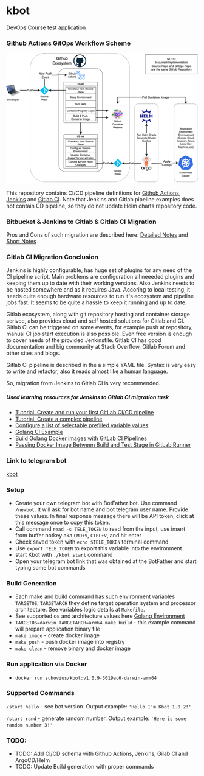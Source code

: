 # kbot
DevOps Course test application

### Github Actions GitOps Workflow Scheme

![GithubActions GitOps Workflow Scheme](docs/GithubActions_GitOps_Workflow_Scheme.png)

This repository contains CI/CD pipeline definitions for [Github Actions](.github/workflows/cicd.yaml), [Jenkins](pipeline/jenkins.groovy) and [Gitlab CI](.gitlab-ci.yml). Note that Jenkins and Gitlab pipeline examples does not contain CD pipeline, so they do not update Helm charts repository code.

### Bitbucket & Jenkins to Gitlab & Gitlab CI Migration

Pros and Cons of such migration are described here: [Detailed Notes](docs/bitbucket_jenkins_to_gitlab_ci_migration.md) and [Short Notes](docs/migration_comparison_notes.md)

### Gitlab CI Migration Conclusion
Jenkins is highly configurable, has huge set of plugins for any need of the CI pipeline script. Main problems are configuration all neeeded plugins and keeping them up to date with their working versions. Also Jenkins needs to be hosted somewhere and as it requires Java. Accoring to local testing, it needs quite enough hardware resources to run it's ecosystem and pipeline jobs fast. It seems to be quite a hassle to keep it running and up to date.

Gitlab ecosystem, along with git repository hosting and container storage serivce, also provides cloud and self hosted solutions for Gitlab and CI. Gitlab CI can be triggered on some events, for example push at repository, manual CI job start execution is also possible. Even free version is enough to cover needs of the provided Jenkinsfile. Gitlab CI has good documentation and big community at Stack Overflow, Gitlab Forum and other sites and blogs.

Gitlab CI pipeline is described in the a simple YAML file. Syntax is very easy to write and refactor, also it reads almost like a human language.

So, migration from Jenkins to Gitlab CI is very recommended.

##### Used learning resources for Jenkins to Gitlab CI migration task
* [Tutorial: Create and run your first GitLab CI/CD pipeline](https://docs.gitlab.com/ee/ci/quick_start/)
* [Tutorial: Create a complex pipeline](https://docs.gitlab.com/ee/ci/quick_start/tutorial.html)
* [Configure a list of selectable prefilled variable values](https://docs.gitlab.com/ee/ci/pipelines/index.html#configure-a-list-of-selectable-prefilled-variable-values)
* [Golang CI Example](https://gitlab.com/gitlab-org/gitlab/-/blob/master/lib/gitlab/ci/templates/Go.gitlab-ci.yml)
* [Build Golang Docker images with GitLab CI Pipelines](https://akyriako.medium.com/build-golang-docker-images-with-gitlab-ci-pipelines-2117f8505350)
* [Passing Docker Image Between Build and Test Stage in GitLab Runner](https://forum.gitlab.com/t/passing-docker-image-between-build-and-test-stage-in-gitlab-runner/2444/7)

### Link to telegram bot
[kbot](https://t.me/test_284709_bot)

### Setup
* Create your own telegram bot with BotFather bot. Use command `/newbot`. It will ask for bot name and bot telegram user name. Provide these values.
In final response message there will be API token, click at this message once to copy this token.
* Call command `read -s TELE_TOKEN` to read from the input, use insert from buffer hotkey aka `CMD+V`, `CTRL+V`, and hit enter
* Check saved token with `echo $TELE_TOKEN` terminal command
* Use `export TELE_TOKEN` to export this variable into the environment
* start Kbot with `./kbot start` command
* Open your telegram bot link that was obtained at the BotFather and start typing some bot commands

### Build Generation
* Each make and build command has such environment variables `TARGETOS`, `TARGETARCH` they define target operation system and processor architecture. See variables logic details at `Makefile`.
* See supported os and architecture values here [Golang Environment](https://go.dev/doc/install/source#environment)
* `TARGETOS=darwin TARGETARCH=arm64 make build` - this example command will prepare application binary file
* `make image` - create docker image
* `make push` - push docker image into registry
* `make clean` - remove binary and docker image

### Run application via Docker
* `docker run suhovius/kbot:v1.0.9-3019ec6-darwin-arm64`

### Supported Commands

`/start hello` - see bot version. Output example: `'Hello I'm Kbot 1.0.2!'`

`/start rand` - generate random number. Output example: `'Here is some random number 3!'`

### TODO:
* TODO: Add CI/CD schema with Github Actions, Jenkins, Gilab CI and ArgoCD/Helm
* TODO: Update Build generation with proper commands
